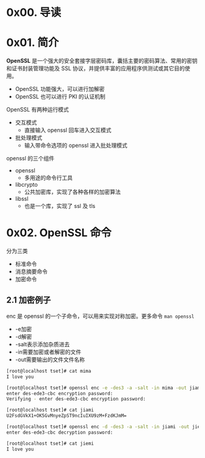 # 0x00. 导读

# 0x01. 简介

**OpenSSL** 是一个强大的安全套接字层密码库，囊括主要的密码算法、常用的密钥和证书封装管理功能及 SSL 协议，并提供丰富的应用程序供测试或其它目的使用。

- OpenSSL 功能强大，可以进行加解密
- OpenSSL 也可以进行 PKI 的认证机制

OpenSSL 有两种运行模式

- 交互模式
    - 直接输入 openssl 回车进入交互模式
- 批处理模式
    - 输入带命令选项的 openssl 进入批处理模式

openssl 的三个组件
- openssl
    - 多用途的命令行工具
- libcrypto
    - 公共加密库，实现了各种各样的加密算法
- libssl
    - 也是一个库，实现了 ssl 及 tls

# 0x02. OpenSSL 命令

分为三类

- 标准命令
- 消息摘要命令
- 加密命令

## 2.1 加密例子

enc 是 openssl 的一个子命令，可以用来实现对称加密。更多命令 `man openssl`
- -e加密
- -d解密
- -salt表示添加杂质进去
- -in需要加密或者解密的文件
- -out需要输出的文件文件名称

```bash
[root@localhost tset]# cat mima
I love you

[root@localhost tset]# openssl enc -e -des3 -a -salt -in mima -out jiami
enter des-ede3-cbc encryption password:
Verifying - enter des-ede3-cbc encryption password:

[root@localhost tset]# cat jiami
U2FsdGVkX1+OK5GvMnyeZpST9ncIuIXU9zM+FzdKJmM=

[root@localhost tset]# openssl enc -d -des3 -a -salt -in jiami -out jiemi
enter des-ede3-cbc decryption password:

[root@localhost tset]# cat jiemi
I love you
```